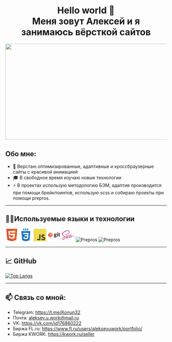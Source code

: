 <h1 align="center">Hello world 👋<br>Меня зовут Алексей и я занимаюсь вёрсткой сайтов</h1>

<div align="center">
	<img src="https://camo.githubusercontent.com/190338430fb2eca4d172a1987205c5e073b2de72db46cb4ed12cf1c2fa32041a/68747470733a2f2f6d656469612e67697068792e636f6d2f6d656469612f645765734263544c61766b5a754733354d492f67697068792e676966" width="600" height="300" data-canonical-src="https://media.giphy.com/media/dWesBcTLavkZuG35MI/giphy.gif" style="max-width: 100%; display: inline-block;" data-target="animated-image.originalImage">
</div>

<h2>Обо мне:</h2>

- <g-emoji class="g-emoji" alias="telescope" fallback-src="https://github.githubassets.com/images/icons/emoji/unicode/1f52d.png">🔭</g-emoji> Верстаю оптимизированные, адаптивные и кроссбраузерные сайты с красивой анимацией
- <g-emoji class="g-emoji" alias="mortar_board" fallback-src="https://github.githubassets.com/images/icons/emoji/unicode/1f393.png">🎓</g-emoji> В свободное время изучаю новые технологии
- <g-emoji class="g-emoji" alias="zap" fallback-src="https://github.githubassets.com/images/icons/emoji/unicode/26a1.png">⚡</g-emoji> В проектах использую методологию БЭМ, адаптив производится при помощи брейкпоинтов, использую scss и собираю проекты при помощи prepros.
----------------

<h2><g-emoji class="g-emoji" alias="woman_technologist" fallback-src="https://github.githubassets.com/images/icons/emoji/unicode/1f469-1f4bb.png">👩&zwj;💻</g-emoji>Используемые языки и технологии</h2>
<div>
	<img src="https://github.com/devicons/devicon/raw/master/icons/html5/html5-original.svg" title="HTML5" alt="HTML" width="40" height="40" style="max-width: 100%;">
	<img src="https://github.com/devicons/devicon/raw/master/icons/css3/css3-plain-wordmark.svg" title="CSS3" alt="CSS" width="40" height="40" style="max-width: 100%;">
	<img src="https://github.com/devicons/devicon/raw/master/icons/javascript/javascript-original.svg" title="JavaScript" alt="JavaScript" width="40" height="40" style="max-width: 100%;">
	<img src="https://github.com/devicons/devicon/raw/master/icons/git/git-original-wordmark.svg" title="Git" width="40" height="40" style="max-width: 100%;">
	<img src="https://raw.githubusercontent.com/devicons/devicon/1119b9f84c0290e0f0b38982099a2bd027a48bf1/icons/sass/sass-original.svg" title="SASS" alt="SASS" width="40" height="40" style="max-width: 100%;">
	<img src="https://prepros.io/img/icon.png" title="Prepros" alt="Prepros" width="40" height="40" style="max-width: 100%;">
	<img src="https://cdn-icons-png.flaticon.com/512/5968/5968705.png" title="Prepros" alt="Prepros" width="40" height="40" style="max-width: 100%;">
</div>

----------------

<h2><g-emoji class="g-emoji" alias="chart_with_upwards_trend" fallback-src="https://github.githubassets.com/images/icons/emoji/unicode/1f4c8.png">📈</g-emoji> GitHub</h2>

[![Top Langs](https://github-readme-stats.vercel.app/api/top-langs/?username=Konun32&layout=compact&theme=vision-friendly-dark)](https://github.com/anuraghazra/github-readme-stats)

-------------

## <g-emoji class="g-emoji" alias="mailbox" fallback-src="https://github.githubassets.com/images/icons/emoji/unicode/1f4eb.png">📫</g-emoji> Связь со мной:

- Telegram: https://t.me/Konun32
- Почта: aleksey.u.work@mail.ru
- VK: https://vk.com/id176860222
- Биржа FL.ru: https://www.fl.ru/users/alekseyuwork/portfolio/
- Биржа KWORK: https://kwork.ru/seller












<!--**Konun32/Konun32** is a ✨ _special_ ✨ repository because its `README.md` (this file) appears on your GitHub profile.

Here are some ideas to get you started:

- 🔭 I’m currently working on ...
- 🌱 I’m currently learning ...
- 👯 I’m looking to collaborate on ...
- 🤔 I’m looking for help with ...
- 💬 Ask me about ...
- 📫 How to reach me: ...
- 😄 Pronouns: ...
- ⚡ Fun fact: ...-->